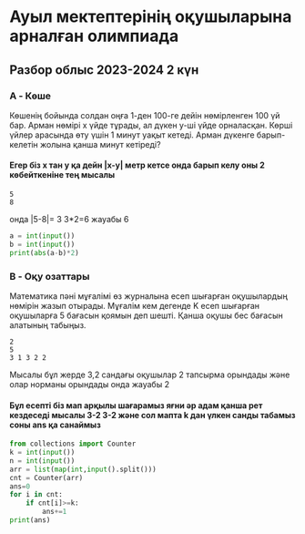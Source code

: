 # Ауыл мектептерінің оқушыларына арналған олимпиада
## Разбор облыс 2023-2024 2 күн
### A - Көше
Көшенiң бойында солдан оңға 1-ден 100-ге дейiн нөмiрленген 100 үй бар. Арман нөмiрi x үйде
тұрады, ал дүкен y-шi үйде орналасқан. Көршi үйлер арасында өту үшiн 1 минут уақыт кетедi.
Арман дүкенге барып-келетiн жолына қанша минут кетiредi?
#### Егер біз x тан y қа дейн |x-y| метр кетсе онда барып келу оны 2 көбейткеніне тең мысалы 
```Test
5
8
```
онда |5-8|= 3    3*2=6 жауабы 6
```Python
a = int(input())
b = int(input())
print(abs(a-b)*2)
```

### B - Оқу озаттары
Математика пәнi мұғалiмi өз журналына есеп шығарған оқушылардың нөмiрiн жазып отырады.
Мұғалiм кем дегенде K есеп шығарған оқушыларға 5 бағасын қоямын деп шештi. Қанша оқушы
бес бағасын алатының табыңыз.
```Example
2
5
3 1 3 2 2
```
Мысалы бұл жерде 3,2 сандағы оқушылар 2 тапсырма орындады және олар норманы орындады онда жауабы 2
#### Бұл есепті біз мап арқылы шағарамыз яғни әр адам қанша рет кездеседі мысалы 3-2  3-2 және сол мапта k дан үлкен санды табамыз соны ans қа санаймыз
```Python
from collections import Counter
k = int(input())
n = int(input())
arr = list(map(int,input().split()))
cnt = Counter(arr)
ans=0
for i in cnt:
	if cnt[i]>=k:
		ans+=1
print(ans)
```
